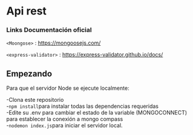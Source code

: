 # Api rest

### Links Documentación oficial

`<Moongose>` : <https://mongoosejs.com/><br>

`<express-validator>` : <https://express-validator.github.io/docs/>

## Empezando

Para que el servidor Node se ejecute localmente:

-Clona este repositorio <br>
-`npm install`para instalar todas las dependencias requeridas <br>
-Edite su .env para cambiar el estado de la variable (MONGOCONNECT) para establecer la conexión a mongo compass <br>
-`nodemon index.js`para iniciar el servidor local. 




